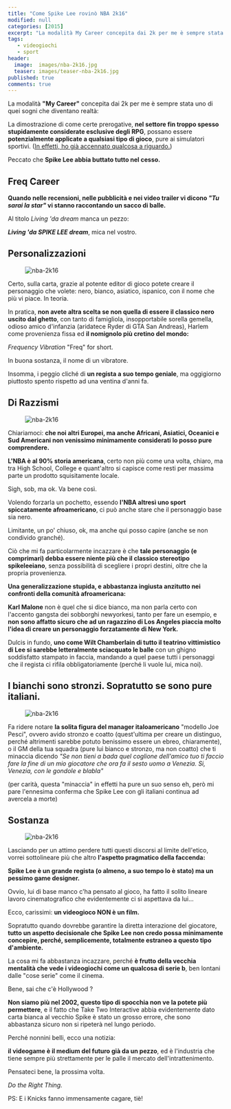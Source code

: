 ```yaml
---
title: "Come Spike Lee rovinò NBA 2k16"
modified: null
categories: [2015]
excerpt: "La modalità My Career concepita dai 2k per me è sempre stata uno di quei sogni che diventano realtà. Peccato che Spike Lee abbia buttato tutto nel cesso...."
tags: 
   - videogiochi
   - sport
header:  
  image:  images/nba-2k16.jpg
  teaser: images/teaser-nba-2k16.jpg
published: true
comments: true
---
```


La modalità **"My Career"** concepita dai 2k per me è sempre stata uno di quei sogni che diventano realtà:

La dimostrazione di come certe prerogative, **nel settore fin troppo spesso stupidamente considerate esclusive degli RPG**, possano essere **potenzialmente applicate a qualsiasi tipo di gioco**, pure ai simulatori sportivi. ([In effetti, ho già accennato qualcosa a riguardo.](/2013/la-creazione-di-un-personaggio-nei-videogiochi/))

Peccato che **Spike Lee abbia buttato tutto nel cesso.**

## Freq Career

**Quando nelle recensioni, nelle pubblicità e nei video trailer vi dicono _"Tu sarai la star"_ vi stanno raccontando un sacco di balle.**

Al titolo _Living 'da dream_ manca un pezzo: 

**_Living 'da SPIKE LEE dream_**, mica nel vostro.

## Personalizzazioni

<figure>
	<img src='https://4.bp.blogspot.com/-TsNruFZx2qI/Vg0_cCFcUII/AAAAAAAAMxs/sRHk9j0JaSs/s1600/NBA2K16-editor-tatuajes.jpg' alt='nba-2k16'>
</figure>

Certo, sulla carta, grazie al potente editor di gioco potete creare il personaggio che volete: nero, bianco, asiatico, ispanico, con il nome che più vi piace. In teoria. 

In pratica, **non avete altra scelta se non quella di essere il classico nero uscito dal ghetto**, con tanto di famigliola, insopportabile sorella gemella, odioso amico d'infanzia (aridatece Ryder di GTA San Andreas), Harlem come provenienza fissa ed **il nomignolo più cretino del mondo:** 

_Frequency Vibration_ "Freq" for short. 

In buona sostanza, il nome di un vibratore.

Insomma, i peggio cliché di **un regista a suo tempo geniale**, ma oggigiorno piuttosto spento rispetto ad una ventina d'anni fa.

## Di Razzismi

<figure>
	<img src='https://3.bp.blogspot.com/-0Xlcm0IFldY/Vg0_1z1pxlI/AAAAAAAAMx0/99daZZ91Bzw/s1600/eastwood-to-spike-lee-shut-up.jpeg' alt='nba-2k16'>
</figure>

Chiariamoci: **che noi altri Europei, ma anche Africani, Asiatici, Oceanici e Sud Americani non venissimo minimamente considerati lo posso pure comprendere.**

**L'NBA è al 90% storia americana**, certo non più come una volta, chiaro, ma tra High School, College e quant'altro si capisce come resti per massima parte un prodotto squisitamente locale.

Sigh, sob, ma ok. Va bene così.

Volendo forzarla un pochetto, essendo **l'NBA altresì uno sport spiccatamente afroamericano**, ci può anche stare che il personaggio base sia nero.

Limitante, un po' chiuso, ok, ma anche qui posso capire (anche se non condivido granché).

Ciò che mi fa particolarmente incazzare è che **tale personaggio (e comprimari) debba essere niente più che il classico stereotipo spikeleeiano**, senza possibilità di scegliere i propri destini, oltre che la propria provenienza.

**Una generalizzazione stupida, e abbastanza ingiusta anzitutto nei confronti della comunità afroamericana:** 

**Karl Malone** non è quel che si dice bianco, ma non parla certo con l'accento gangsta dei sobborghi newyorkesi, tanto per fare un esempio, e **non sono affatto sicuro che ad un ragazzino di Los Angeles piaccia molto l'idea di creare un personaggio forzatamente di New York.**

Dulcis in fundo, **uno come Wilt Chamberlain di tutto il teatrino vittimistico di Lee si sarebbe letteralmente sciacquato le balle** con un ghigno soddisfatto stampato in faccia, mandando a quel paese tutti i personaggi che il regista ci rifila obbligatoriamente (perché li vuole lui, mica noi).

## I bianchi sono stronzi. Sopratutto se sono pure italiani.

<figure>
	<img src='https://2.bp.blogspot.com/-sdnWJlBhYyY/Vg08aVrgxkI/AAAAAAAAMxU/LXyMhRlhE78/s1600/spike%2Blee.jpg' alt='nba-2k16'>
</figure>

Fa ridere notare **la solita figura del manager italoamericano** "modello Joe Pesci", ovvero avido stronzo e coatto (quest'ultima per creare un distinguo, perché altrimenti sarebbe potuto benissimo essere un ebreo, chiaramente), o il GM della tua squadra (pure lui bianco e stronzo, ma non coatto) che ti minaccia dicendo _"Se non tieni a bada quel coglione dell'amico tuo ti faccio fare la fine di un mio giocatore che ora fa il sesto uomo a Venezia. Si, Venezia, con le gondole e blabla"_

(per carità, questa "minaccia" in effetti ha pure un suo senso eh, però mi pare l'ennesima conferma che Spike Lee con gli italiani continua ad avercela a morte)

## Sostanza

<figure>
	<img src='https://4.bp.blogspot.com/-0GQUmoMkP9k/Vg0_Aoi7dwI/AAAAAAAAMxk/aUSZ7_GGMH0/s1600/katyperry.gif' alt='nba-2k16'>
</figure>

Lasciando per un attimo perdere tutti questi discorsi al limite dell'etico, vorrei sottolineare più che altro **l'aspetto pragmatico della faccenda:**

**Spike Lee è un grande regista (o almeno, a suo tempo lo è stato) ma un pessimo game designer.**

Ovvio, lui di base manco c'ha pensato al gioco, ha fatto il solito lineare lavoro cinematografico che evidentemente ci si aspettava da lui...

Ecco, carissimi: **un videogioco NON è un film.**

Sopratutto quando dovrebbe garantire la diretta interazione del giocatore, **tutto un aspetto decisionale che Spike Lee non credo possa minimamente concepire, perché, semplicemente, totalmente estraneo a questo tipo d'ambiente.**

La cosa mi fa abbastanza incazzare, perché **è frutto della vecchia mentalità che vede i videogiochi come un qualcosa di serie b**, ben lontani dalle "cose serie" come il cinema.

Bene, sai che c'è Hollywood ?

**Non siamo più nel 2002, questo tipo di spocchia non ve la potete più permettere**, e il fatto che Take Two Interactive abbia evidentemente dato carta bianca al vecchio Spike è stato un grosso errore, che sono abbastanza sicuro non si ripeterà nel lungo periodo.

Perché nonnini belli, ecco una notizia:  

**il videogame è il medium del futuro già da un pezzo**, ed è l'industria che tiene sempre più strettamente per le palle il mercato dell'intrattenimento.

Pensateci bene, la prossima volta.

_Do the Right Thing._

PS: E i Knicks fanno immensamente cagare, tiè!
